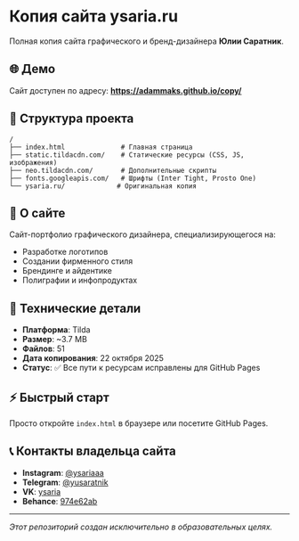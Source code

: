 # Копия сайта ysaria.ru

Полная копия сайта графического и бренд-дизайнера **Юлии Саратник**.

## 🌐 Демо

Сайт доступен по адресу: **https://adammaks.github.io/copy/**

## 📁 Структура проекта

```
/
├── index.html              # Главная страница
├── static.tildacdn.com/    # Статические ресурсы (CSS, JS, изображения)
├── neo.tildacdn.com/       # Дополнительные скрипты
├── fonts.googleapis.com/   # Шрифты (Inter Tight, Prosto One)
└── ysaria.ru/             # Оригинальная копия
```

## 🎨 О сайте

Сайт-портфолио графического дизайнера, специализирующегося на:
- Разработке логотипов
- Создании фирменного стиля
- Брендинге и айдентике
- Полиграфии и инфопродуктах

## 📝 Технические детали

- **Платформа**: Tilda
- **Размер**: ~3.7 MB
- **Файлов**: 51
- **Дата копирования**: 22 октября 2025
- **Статус**: ✅ Все пути к ресурсам исправлены для GitHub Pages

## ⚡ Быстрый старт

Просто откройте `index.html` в браузере или посетите GitHub Pages.

## 📞 Контакты владельца сайта

- **Instagram**: [@ysariaaa](https://www.instagram.com/ysariaaa)
- **Telegram**: [@yusaratnik](https://t.me/yusaratnik)
- **VK**: [ysaria](https://vk.com/ysaria)
- **Behance**: [974e62ab](https://www.behance.net/974e62ab)

---

*Этот репозиторий создан исключительно в образовательных целях.*
